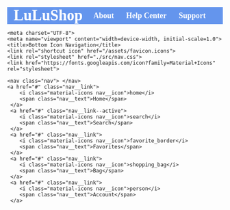 <html lang="en">
<head>
    <meta charset="UTF-8">
    <meta name="viewport" content="width=device-width, initial-scale=1.0">
    <title>Document</title>
    <style type="text/css">
        *{
           text-decoration: none; 
        }
        .navbar{
            background: cornflowerblue; font-family: calibri; padding-right: 15px;padding-left: 15px;
        }
        .navdiv{
            display:flex; align-items: center; justify-content: space-between;
        }
        .logo a{
            font-size: 35px; font-weight: 600; color:white
        }
        li{
            list-style: none;display: inline-block;
        }
        li a{
            color:white; font-size: 18px; font-weight: bold; margin-right: 25px;
        }
    </style>
</head>
<body>
    <nav class="navbar">
        <div class="navdiv">
            <div class="logo"><a href="#">LuLuShop</a> </div>
            <ui>
                <li><a href="#">About</a> </li>
                <li><a href="#">Help Center</a> </li>
                <li><a href="#">Support</a> </li>
            </ui>
        </div>
    </nav>



    <meta charset="UTF-8">
    <meta name="viewport" content="width=device-width, initial-scale=1.0">
    <title>Bottom Icon Navigation</title>
    <link rel="shortcut icon" href="/assets/favicon.icons"> 
    <link rel="stylesheet" href="./src/nav.css">
    <link href="https://fonts.googleapis.com/icon?family=Material+Icons" rel="stylesheet">

    <nav class="nav"> </nav>
    <a href="#" class="nav__link">
        <i class="material-icons nav__icon">home</i>
        <span class="nav__text">Home</span>
     </a>
     <a href="#" class="nav__link--active">
        <i class="material-icons nav__icon">search</i>
        <span class="nav__text">Search</span>
     </a>
     <a href="#" class="nav__link">
        <i class="material-icons nav__icon">favorite_border</i>
        <span class="nav__text">Favorites</span>
     </a>
     <a href="#" class="nav__link">
        <i class="material-icons nav__icon">shopping_bag</i>
        <span class="nav__text">Bag</span>
     </a>
     <a href="#" class="nav__link">
        <i class="material-icons nav__icon">person</i>
        <span class="nav__text">Account</span>
     </a>
</body>
</html>
